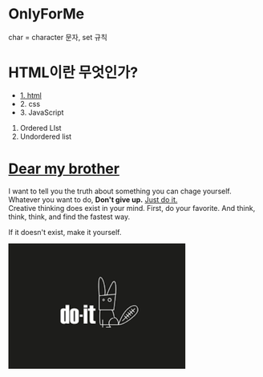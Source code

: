 # OnlyForMe

<!DOCTYPE html>
<html>
<head>
<title>WEB1 - html</title>
<meta charset="utf-8"> char = character 문자, set 규칙
<h1>HTML이란 무엇인가?</h1>
</head>

<body>
<ul>
<li> <a href="2.html"> 1. html </a> </li>
<li>2. css </li>
<li>3. JavaScript </li>
</ul>
<ol>
    <li>Ordered LIst</li> 
    <li>Undordered list</li>
</ol>
<h1> <a href="http://www.join-us.co.kr/print/" target="_blank" title="join_us"> Dear my brother </a> </h1>
I want to tell you the truth about something you can chage yourself.
Whatever you want to do, <strong>Don't give up.</strong> <u>Just do it.</u>
<br> Creative thinking does exist in your mind. 
First, do your favorite. And think, think, think, and find the fastest way. 
<p> If it doesn't exist, make it yourself. </p>
<img width="70%" src="do it.png">
</body>
</html>
